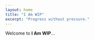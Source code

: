 ```yaml
---
layout: home
title: "I Am WIP"
excerpt: "Progress without pressure."
---
```

Welcome to **I Am WIP**…
